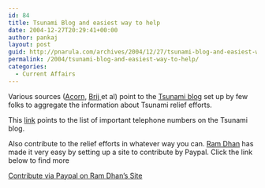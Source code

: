 ```yaml
---
id: 84
title: Tsunami Blog and easiest way to help
date: 2004-12-27T20:29:41+00:00
author: pankaj
layout: post
guid: http://pnarula.com/archives/2004/12/27/tsunami-blog-and-easiest-way-to-help/
permalink: /2004/tsunami-blog-and-easiest-way-to-help/
categories:
  - Current Affairs
---
```

Various sources (<a href="http://opinion.paifamily.com/index.php?p=1134" onclick="_gaq.push(['_trackEvent', 'outbound-article', 'http://opinion.paifamily.com/index.php?p=1134', 'Acorn']);" >Acorn</a>, <a href="http://brij.typepad.com/147/2004/12/tsunamic_blog_p.html" onclick="_gaq.push(['_trackEvent', 'outbound-article', 'http://brij.typepad.com/147/2004/12/tsunamic_blog_p.html', 'Brij ']);" >Brij </a>et al) point to the <a href="http://tsunamihelp.blogspot.com/" onclick="_gaq.push(['_trackEvent', 'outbound-article', 'http://tsunamihelp.blogspot.com/', 'Tsunami blog']);" >Tsunami blog</a> set up by few folks to aggregate the information about Tsunami relief efforts.

This <a href="http://tsunamihelp.blogspot.com/2004/12/listing-of-important-numbers-for.html" onclick="_gaq.push(['_trackEvent', 'outbound-article', 'http://tsunamihelp.blogspot.com/2004/12/listing-of-important-numbers-for.html', 'link']);" >link</a> points to the list of important telephone numbers on the Tsunami blog.

Also contribute to the relief efforts in whatever way you can. <a href="http://www.ramdhanyk.com" onclick="_gaq.push(['_trackEvent', 'outbound-article', 'http://www.ramdhanyk.com', 'Ram Dhan']);" >Ram Dhan</a> has made it very easy by setting up a site to contribute by Paypal. Click the link below to find more

<a href="http://www.ramdhanyk.com/movabletype/archives/thoughtprocess/001338.html" onclick="_gaq.push(['_trackEvent', 'outbound-article', 'http://www.ramdhanyk.com/movabletype/archives/thoughtprocess/001338.html', 'Contribute via Paypal on Ram Dhan&#8217;s Site']);" >Contribute via Paypal on Ram Dhan&#8217;s Site</a>